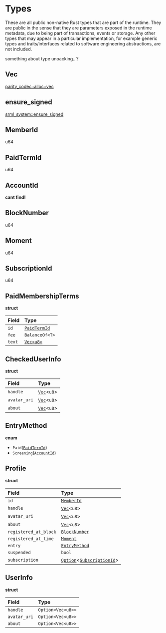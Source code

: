 # Types

These are all public non-native Rust types that are part of the runtime. They are public in the sense that they are parameters exposed in the runtime metadata, due to being part of transactions, events or storage. Any other types that may appear in a particular implementation, for example generic types and traits/interfaces related to software engineering abstractions, are not included.

something about type unoacking...?

## Vec

[parity_codec::alloc::vec<T>]()

## ensure_signed

[srml_system::ensure_signed](https://crates.parity.io/srml_system/fn.ensure_signed.html)

## MemberId

u64

## PaidTermId

u64

## AccountId

**cant find!**

## BlockNumber

u64

## Moment

u64

## SubscriptionId

u64

## PaidMembershipTerms

**struct**

| Field                                 | Type                              |
| :------------------------------------ |:----------------------------------|
| `id`                                  | [`PaidTermId`](#PaidTermId)       |
| `fee`                                 | `BalanceOf<T>`                    |
| `text`                                | [`Vec<u8>`](#Vec)                 |

## CheckedUserInfo

**struct**

| Field                                 | Type                              |
| :------------------------------------ |:----------------------------------|
| `handle`                              | [`Vec`](#Vec)&lt;`u8`&gt;          |
| `avatar_uri`                          | [`Vec`](#Vec)&lt;`u8`&gt;                 |
| `about`                               | [`Vec`](#Vec)&lt;`u8`&gt;                 |

## EntryMethod

**enum**

- `Paid`([`PaidTermId`](#PaidTermId))
- `Screening`([`AccountId`](#AccountId))

## Profile

**struct**

| Field                                 | Type                              |
| :------------------------------------ |:----------------------------------|
| `id`                                  | [`MemberId`](#MemberId)           |
| `handle`                              | [`Vec`](#Vec)&lt;`u8`&gt;                 |
| `avatar_uri`                          | [`Vec`](#Vec)&lt;`u8`&gt;                 |
| `about`                               | [`Vec`](#Vec)&lt;`u8`&gt;                 |
| `registered_at_block`                 | [`BlockNumber`](#BlockNumber)     |
| `registered_at_time`                  | [`Moment`](#Moment)                       |
| `entry`                               | [`EntryMethod`](#EntryMethod)                     |
| `suspended`                           | `bool`                            |
| `subscription`                        | [`Option`](#option)&lt;[`SubscriptionId`](#SubscriptionId)&gt; |

## UserInfo

**struct**

| Field                                  | Type                          |
| :------------------------------------ |:------------------------------|
| `handle`                              | `Option<Vec<u8>>`             |
| `avatar_uri`                          | `Option<Vec<u8>>`             |
| `about`                               | `Option<Vec<u8>>`             |
